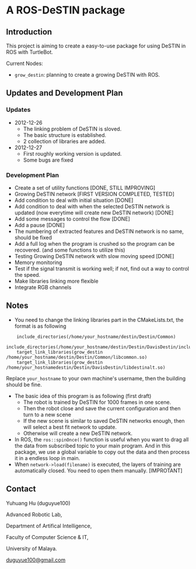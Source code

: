 A ROS-DeSTIN package
==============

## Introduction

This project is aiming to create a easy-to-use package for using DeSTIN in ROS with TurtleBot.

Current Nodes:

+ `grow_destin`: planning to create a growing DeSTIN with ROS.

## Updates and Development Plan

### Updates

+ 2012-12-26
  - The linking problem of DeSTIN is sloved.
  - The basic structure is established.
  - 2 collection of libraries are added.
+ 2012-12-27
  - First roughly working version is updated.
  - Some bugs are fixed

### Development Plan

+ Create a set of utility functions [DONE, STILL IMPROVING]
+ Growing DeSTIN network [FIRST VERSION COMPLETED, TESTED]
+ Add condition to deal with initial situation [DONE]
+ Add condition to deal with when the selected DeSTIN network is updated (now everytime will create new DeSTIN network) [DONE]
+ Add some messages to control the flow [DONE]
+ Add a pause [DONE]
+ The numbering of extracted features and DeSTIN network is no same, should be fixed
+ Add a full log when the program is crushed so the program can be recovered. (and some functions to utilize this)
+ Testing Growing DeSTIN network with slow moving speed [DONE]
+ Memory monitoring
+ Test if the signal transmit is working well; if not, find out a way to control the speed.
+ Make libraries linking more flexible
+ Integrate RGB channels

## Notes

+ You need to change the linking libraries part in the CMakeLists.txt, the format is as following

```
    include_directories(/home/your_hostname/destin/Destin/Common)
    include_directories(/home/your_hostname/destin/Destin/DavisDestin/include)
    target_link_libraries(grow_destin /home/your_hostname/destin/Destin/Common/libcommon.so)
    target_link_libraries(grow_destin /home/your_hostnamedestin/Destin/DavisDestin/libdestinalt.so)
```

Replace `your_hostname` to your own machine's username, then the building should be fine.

+ The basic idea of this program is as following (first draft)
  - The robot is trained by DeSTIN for 1000 frames in one scene.
  - Then the robot close and save the current configuration and then turn to a new scene
  - If the new scene is similar to saved DeSTIN networks enough, then will select a best fit network to update.
  - Otherwise will create a new DeSTIN network.
+ In ROS, the `ros::spinOnce()` function is useful when you want to drag all the data from subscribed topic to your main program. And in this package, we use a global variable to copy out the data and then process it in a endless loop in main.
+ When `network->load(filename)` is executed, the layers of training are automatically closed. You need to open them manually. [IMPROTANT]

## Contact

Yuhuang Hu (duguyue100)

Advanced Robotic Lab,

Department of Artifical Intelligence,

Faculty of Computer Science & IT,

University of Malaya.

duguyue100@gmail.com
